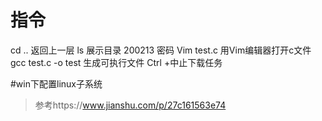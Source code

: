 # 指令
cd .. 返回上一层
ls  展示目录
200213 密码
Vim  test.c 用Vim编辑器打开c文件
gcc  test.c  -o test 生成可执行文件
Ctrl +中止下载任务

#win下配置linux子系统
>参考https://www.jianshu.com/p/27c161563e74